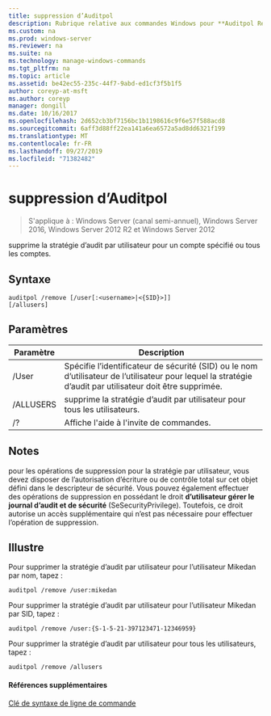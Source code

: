 ```yaml
---
title: suppression d’Auditpol
description: Rubrique relative aux commandes Windows pour **Auditpol Remove** -supprime la stratégie d’audit par utilisateur pour un compte spécifié ou tous les comptes.
ms.custom: na
ms.prod: windows-server
ms.reviewer: na
ms.suite: na
ms.technology: manage-windows-commands
ms.tgt_pltfrm: na
ms.topic: article
ms.assetid: be42ec55-235c-44f7-9abd-ed1cf3f5b1f5
author: coreyp-at-msft
ms.author: coreyp
manager: dongill
ms.date: 10/16/2017
ms.openlocfilehash: 2d652cb3bf7156bc1b1198616c9f6e57f588acd8
ms.sourcegitcommit: 6aff3d88ff22ea141a6ea6572a5ad8dd6321f199
ms.translationtype: MT
ms.contentlocale: fr-FR
ms.lasthandoff: 09/27/2019
ms.locfileid: "71382482"
---
```

# <a name="auditpol-remove"></a>suppression d’Auditpol

>S'applique à : Windows Server (canal semi-annuel), Windows Server 2016, Windows Server 2012 R2 et Windows Server 2012

supprime la stratégie d’audit par utilisateur pour un compte spécifié ou tous les comptes.

## <a name="syntax"></a>Syntaxe
```
auditpol /remove [/user[:<username>|<{SID}>]]
[/allusers]
```
## <a name="parameters"></a>Paramètres
|Paramètre|Description|
|-------|--------|
|/User|Spécifie l’identificateur de sécurité (SID) ou le nom d’utilisateur de l’utilisateur pour lequel la stratégie d’audit par utilisateur doit être supprimée.|
|/ALLUSERS|supprime la stratégie d’audit par utilisateur pour tous les utilisateurs.|
|/?|Affiche l'aide à l'invite de commandes.|
## <a name="remarks"></a>Notes
pour les opérations de suppression pour la stratégie par utilisateur, vous devez disposer de l’autorisation d’écriture ou de contrôle total sur cet objet défini dans le descripteur de sécurité. Vous pouvez également effectuer des opérations de suppression en possédant le droit **d’utilisateur gérer le journal d’audit et de sécurité** (SeSecurityPrivilege). Toutefois, ce droit autorise un accès supplémentaire qui n’est pas nécessaire pour effectuer l’opération de suppression.
## <a name="BKMK_examples"></a>Illustre
Pour supprimer la stratégie d’audit par utilisateur pour l’utilisateur Mikedan par nom, tapez :
```
auditpol /remove /user:mikedan
```
Pour supprimer la stratégie d’audit par utilisateur pour l’utilisateur Mikedan par SID, tapez :
```
auditpol /remove /user:{S-1-5-21-397123471-12346959}
```
Pour supprimer la stratégie d’audit par utilisateur pour tous les utilisateurs, tapez :
```
auditpol /remove /allusers
```
#### <a name="additional-references"></a>Références supplémentaires
[Clé de syntaxe de ligne de commande](command-line-syntax-key.md)
